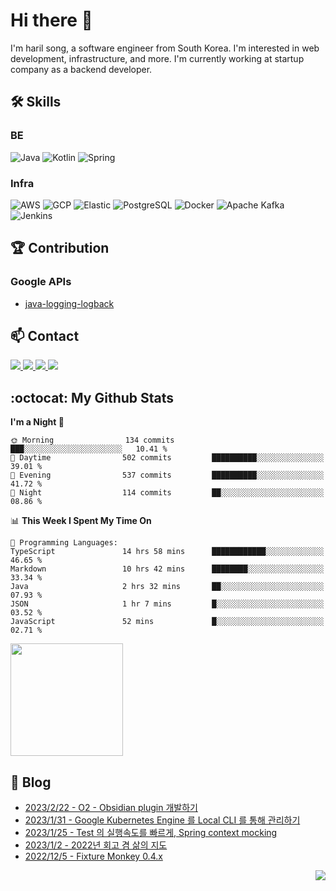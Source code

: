 

# Hi there 👋

I'm haril song, a software engineer from South Korea. I'm interested in web development, infrastructure, and more.
 I'm currently working at startup company as a backend developer.

## 🛠 Skills

### BE

![Java](https://img.shields.io/badge/Java-007396?style=flat-square&logo=java&logoColor=white)
![Kotlin](https://img.shields.io/badge/Kotlin-7F52FF?style=flat-square&logo=kotlin&logoColor=white)
![Spring](https://img.shields.io/badge/Spring-6DB33F?style=flat-square&logo=spring&logoColor=white)

### Infra

![AWS](https://img.shields.io/badge/AWS-%23FF9900.svg?style=flat-square&logo=amazon-aws&logoColor=white)
![GCP](https://img.shields.io/badge/Google%20Cloud-%234285F4.svg?style=flat-square&logo=google-cloud&logoColor=white)
![Elastic](https://img.shields.io/badge/Elastic-005571?style=flat-square&logo=elastic&logoColor=white)
![PostgreSQL](https://img.shields.io/badge/PostgreSQL-336791?style=flat-square&logo=postgresql&logoColor=white)
![Docker](https://img.shields.io/badge/Docker-2496ED?style=flat-square&logo=docker&logoColor=white)
![Apache Kafka](https://img.shields.io/badge/Apache%20Kafka-000?style=flat-square&logo=apachekafka)
![Jenkins](https://img.shields.io/badge/Jenkins-%232C5263.svg?style=flat-square&logo=jenkins&logoColor=white)

## 🏆 Contribution

### Google APIs

- [java-logging-logback](https://github.com/googleapis/java-logging-logback/pull/969)

## 📫 Contact

<a href="mailto:songkg7@gmail.com" target="_blank">
    <img src="https://img.shields.io/badge/Gmail-EA4335?style=flat-square&logo=gmail&logoColor=white"/>
</a>
<a href="https://www.notion.so/0377dd16e02d48cd82fa76394507382c" target="_blank">
    <img src="https://img.shields.io/badge/Notion-000000?style=flat-square&logo=notion&logoColor=white"/>
</a>
<a href="https://www.linkedin.com/in/경근-송-b63216210/" target="_blank">
    <img src="https://img.shields.io/badge/LinkedIn-0077B5?style=flat-square&logo=linkedin&logoColor=white"/>
</a>
<a href="https://songkg7.github.io" target="_blank">
    <img src="https://img.shields.io/badge/Tech&nbsp;blog-0A2647?style=flat-square&logo=github&logoColor=white"/>
</a>

## :octocat: My Github Stats

<!--START_SECTION:waka-->
**I'm a Night 🦉** 

```text
🌞 Morning                134 commits         ███░░░░░░░░░░░░░░░░░░░░░░   10.41 % 
🌆 Daytime                502 commits         ██████████░░░░░░░░░░░░░░░   39.01 % 
🌃 Evening                537 commits         ██████████░░░░░░░░░░░░░░░   41.72 % 
🌙 Night                  114 commits         ██░░░░░░░░░░░░░░░░░░░░░░░   08.86 % 
```


📊 **This Week I Spent My Time On** 

```text
💬 Programming Languages: 
TypeScript               14 hrs 58 mins      ████████████░░░░░░░░░░░░░   46.65 % 
Markdown                 10 hrs 42 mins      ████████░░░░░░░░░░░░░░░░░   33.34 % 
Java                     2 hrs 32 mins       ██░░░░░░░░░░░░░░░░░░░░░░░   07.93 % 
JSON                     1 hr 7 mins         █░░░░░░░░░░░░░░░░░░░░░░░░   03.52 % 
JavaScript               52 mins             █░░░░░░░░░░░░░░░░░░░░░░░░   02.71 % 
```


<!--END_SECTION:waka-->

<p>
  <img height="180em" src="https://github-readme-stats-liart-gamma.vercel.app/api?username=songkg7&show_icons=true&include_all_commits=true&bg_color=30,e96443,904e95&title_color=fff&text_color=fff">
</p>

## 📄 Blog <br>
- [2023/2/22 - O2 - Obsidian plugin 개발하기](https://songkg7.github.io/posts/develop-obsidian-plugin/) <br>
- [2023/1/31 - Google Kubernetes Engine 를 Local CLI 를 통해 관리하기](https://songkg7.github.io/posts/gcloud-cli-for-gke/) <br>
- [2023/1/25 - Test 의 실행속도를 빠르게, Spring context mocking](https://songkg7.github.io/posts/spring-context-mocking/) <br>
- [2023/1/2 - 2022년 회고 겸 삶의 지도](https://songkg7.github.io/posts/mapoflife/) <br>
- [2022/12/5 - Fixture Monkey 0.4.x](https://songkg7.github.io/posts/labmonkey/) <br>

<!-- 조회수 -->
<p align="right">
  <a href="https://hits.seeyoufarm.com"><img src="https://hits.seeyoufarm.com/api/count/incr/badge.svg?url=https%3A%2F%2Fgithub.com%2Fsongkg7&count_bg=%238D7BF5&title_bg=%23252323&icon=github.svg&icon_color=%23FFFDFD&title=hits&edge_flat=false"/></a>
</p>

